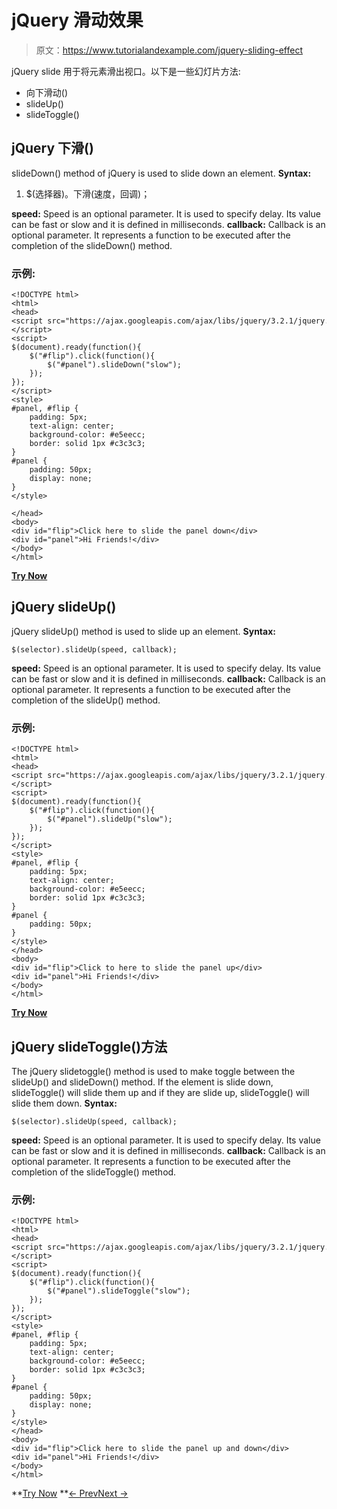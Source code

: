 # jQuery 滑动效果

> 原文：<https://www.tutorialandexample.com/jquery-sliding-effect>

jQuery slide 用于将元素滑出视口。以下是一些幻灯片方法:

*   向下滑动()
*   slideUp()
*   slideToggle()

## jQuery 下滑()

slideDown() method of jQuery is used to slide down an element. **Syntax:**

1.  $(选择器)。下滑(速度，回调)；

**speed:** Speed is an optional parameter. It is used to specify delay. Its value can be fast or slow and it is defined in milliseconds. **callback:** Callback is an optional parameter. It represents a function to be executed after the completion of the slideDown() method.

### 示例:

```
<!DOCTYPE html>  
<html>  
<head>  
<script src="https://ajax.googleapis.com/ajax/libs/jquery/3.2.1/jquery.min.js"></script>  
<script>   
$(document).ready(function(){  
    $("#flip").click(function(){  
        $("#panel").slideDown("slow");  
    });  
});  
</script>   
<style>   
#panel, #flip {  
    padding: 5px;  
    text-align: center;  
    background-color: #e5eecc;  
    border: solid 1px #c3c3c3;  
}   
#panel {  
    padding: 50px;  
    display: none;  
}  
</style>  

</head>  
<body>     
<div id="flip">Click here to slide the panel down</div>  
<div id="panel">Hi Friends!</div>  
</body>  
</html>

```

**[Try Now](https://editor.tutorialandexample.com/web/test.jsp?filename=jqueryslidingeffect)**

## jQuery slideUp()

jQuery slideUp() method is used to slide up an element. **Syntax:**

```
$(selector).slideUp(speed, callback);
```

**speed:** Speed is an optional parameter. It is used to specify delay. Its value can be fast or slow and it is defined in milliseconds. **callback:** Callback is an optional parameter. It represents a function to be executed after the completion of the slideUp() method.

### 示例:

```
<!DOCTYPE html>  
<html>  
<head>  
<script src="https://ajax.googleapis.com/ajax/libs/jquery/3.2.1/jquery.min.js"></script>  
<script>   
$(document).ready(function(){  
    $("#flip").click(function(){  
        $("#panel").slideUp("slow");  
    });  
});  
</script>     
<style>   
#panel, #flip {  
    padding: 5px;  
    text-align: center;  
    background-color: #e5eecc;  
    border: solid 1px #c3c3c3;  
}   
#panel {  
    padding: 50px;  
}  
</style>  
</head>  
<body>    
<div id="flip">Click to here to slide the panel up</div>  
<div id="panel">Hi Friends!</div>   
</body>  
</html>

```

**[Try Now](https://editor.tutorialandexample.com/web/test.jsp?filename=jqueryslidingeffect1)**

## jQuery slideToggle()方法

The jQuery slidetoggle() method is used to make toggle between the slideUp() and slideDown() method. If the element is slide down, slideToggle() will slide them up and if they are slide up, slideToggle() will slide them down. **Syntax:**

```
$(selector).slideUp(speed, callback);
```

**speed:** Speed is an optional parameter. It is used to specify delay. Its value can be fast or slow and it is defined in milliseconds. **callback:** Callback is an optional parameter. It represents a function to be executed after the completion of the slideToggle() method.

### 示例:

```
<!DOCTYPE html>  
<html>  
<head>  
<script src="https://ajax.googleapis.com/ajax/libs/jquery/3.2.1/jquery.min.js"></script>  
<script>   
$(document).ready(function(){  
    $("#flip").click(function(){  
        $("#panel").slideToggle("slow");  
    });  
});  
</script>   
<style>   
#panel, #flip {  
    padding: 5px;  
    text-align: center;  
    background-color: #e5eecc;  
    border: solid 1px #c3c3c3;  
}   
#panel {  
    padding: 50px;  
    display: none;  
}  
</style>  
</head>  
<body>    
<div id="flip">Click here to slide the panel up and down</div>  
<div id="panel">Hi Friends!</div>   
</body>  
</html>

```

**[Try Now](https://editor.tutorialandexample.com/web/test.jsp?filename=jqueryslidingeffect2) **[← Prev](https://www.tutorialandexample.com/jquery-fading-effect)[Next →](https://www.tutorialandexample.com/jquery-animation-effect)